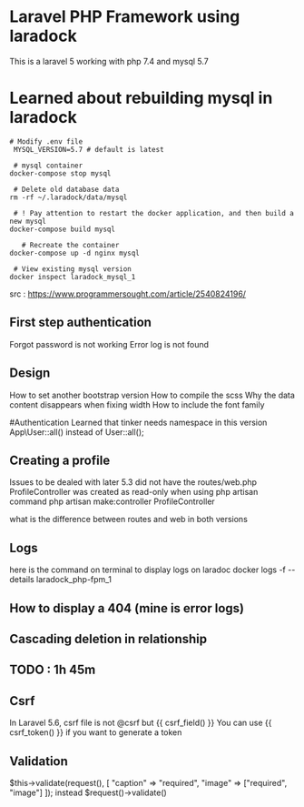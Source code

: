 # Laravel PHP Framework using laradock

This is a laravel 5 working with php 7.4 and mysql 5.7

# Learned about rebuilding mysql in laradock

    # Modify .env file
     MYSQL_VERSION=5.7 # default is latest
     
     # mysql container
    docker-compose stop mysql
     
     # Delete old database data
    rm -rf ~/.laradock/data/mysql
     
     # ! Pay attention to restart the docker application, and then build a new mysql
    docker-compose build mysql
     
       # Recreate the container
    docker-compose up -d nginx mysql
     
     # View existing mysql version
    docker inspect laradock_mysql_1


src : https://www.programmersought.com/article/2540824196/

## First step authentication

Forgot password is not working
Error log is not found


## Design

How to set another bootstrap version
How to compile the scss
Why the data content disappears when fixing width
How to include the font family

#Authentication
Learned that tinker needs namespace in this version
App\User::all() instead of User::all();

## Creating a profile
Issues to be dealed with later
5.3 did not have the routes/web.php
ProfileController was created as read-only when using php artisan
command php artisan make:controller ProfileController

what is the difference between routes and web in both versions

## Logs
here is the command on terminal to display logs on laradoc
docker logs -f --details laradock_php-fpm_1 

## How to display a 404 (mine is error logs) 

## Cascading deletion in relationship

## TODO : 1h 45m

## Csrf
In Laravel 5.6, csrf file is not @csrf
but {{ csrf_field() }}
You can use {{ csrf_token() }} if you want to generate a token

## Validation
$this->validate(request(), [
            "caption" => "required",
            "image" => ["required", "image"]
        ]);
instead $request()->validate()
